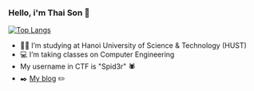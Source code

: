 ### Hello, i'm Thai Son :wave: 

[![Top Langs](https://github-readme-stats.vercel.app/api/top-langs/?username=iamironman1233&layout=compact&theme=tokyonight)](https://github.com/iamironman1233/github-readme-stats)
- :student: I’m studying at Hanoi University of Science & Technology (HUST) 
- :computer: I’m taking classes on Computer Engineering 
- My username in CTF is "Spid3r" :spider:
- :black_nib: [My blog](https://iamironman1233.github.io/) :pencil2:
